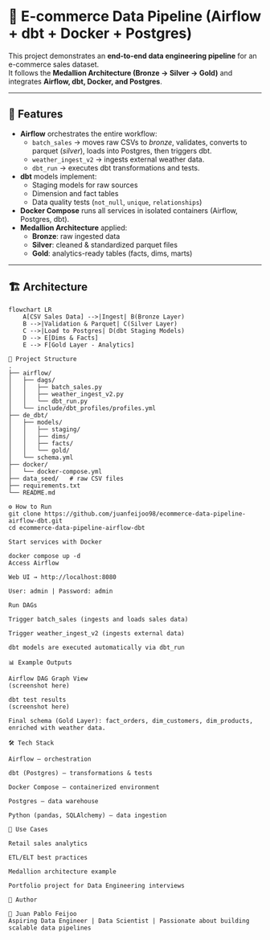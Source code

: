 # 🛒 E-commerce Data Pipeline (Airflow + dbt + Docker + Postgres)

This project demonstrates an **end-to-end data engineering pipeline** for an e-commerce sales dataset.  
It follows the **Medallion Architecture (Bronze → Silver → Gold)** and integrates **Airflow, dbt, Docker, and Postgres**.

---

## 🚀 Features
- **Airflow** orchestrates the entire workflow:
  - `batch_sales` → moves raw CSVs to *bronze*, validates, converts to parquet (*silver*), loads into Postgres, then triggers dbt.
  - `weather_ingest_v2` → ingests external weather data.
  - `dbt_run` → executes dbt transformations and tests.
- **dbt** models implement:
  - Staging models for raw sources
  - Dimension and fact tables
  - Data quality tests (`not_null`, `unique`, `relationships`)
- **Docker Compose** runs all services in isolated containers (Airflow, Postgres, dbt).
- **Medallion Architecture** applied:
  - **Bronze**: raw ingested data
  - **Silver**: cleaned & standardized parquet files
  - **Gold**: analytics-ready tables (facts, dims, marts)

---

## 🏗️ Architecture
```mermaid
flowchart LR
    A[CSV Sales Data] -->|Ingest| B(Bronze Layer)
    B -->|Validation & Parquet| C(Silver Layer)
    C -->|Load to Postgres| D(dbt Staging Models)
    D --> E[Dims & Facts]
    E --> F[Gold Layer - Analytics]

📂 Project Structure
.
├── airflow/
│   ├── dags/
│   │   ├── batch_sales.py
│   │   ├── weather_ingest_v2.py
│   │   └── dbt_run.py
│   └── include/dbt_profiles/profiles.yml
├── de_dbt/
│   ├── models/
│   │   ├── staging/
│   │   ├── dims/
│   │   ├── facts/
│   │   └── gold/
│   └── schema.yml
├── docker/
│   └── docker-compose.yml
├── data_seed/   # raw CSV files
├── requirements.txt
└── README.md

⚙️ How to Run
git clone https://github.com/juanfeijoo98/ecommerce-data-pipeline-airflow-dbt.git
cd ecommerce-data-pipeline-airflow-dbt

Start services with Docker

docker compose up -d
Access Airflow

Web UI → http://localhost:8080

User: admin | Password: admin

Run DAGs

Trigger batch_sales (ingests and loads sales data)

Trigger weather_ingest_v2 (ingests external data)

dbt models are executed automatically via dbt_run

📊 Example Outputs

Airflow DAG Graph View
(screenshot here)

dbt test results
(screenshot here)

Final schema (Gold Layer): fact_orders, dim_customers, dim_products, enriched with weather data.

🛠️ Tech Stack

Airflow – orchestration

dbt (Postgres) – transformations & tests

Docker Compose – containerized environment

Postgres – data warehouse

Python (pandas, SQLAlchemy) – data ingestion

🎯 Use Cases

Retail sales analytics

ETL/ELT best practices

Medallion architecture example

Portfolio project for Data Engineering interviews

📌 Author

👤 Juan Pablo Feijoo
Aspiring Data Engineer | Data Scientist | Passionate about building scalable data pipelines

